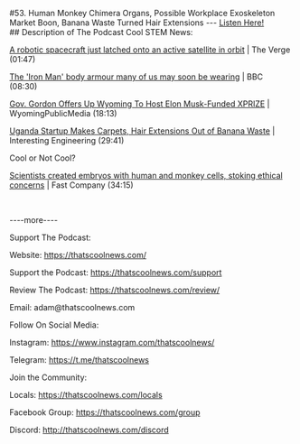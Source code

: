 #53. Human Monkey Chimera Organs, Possible Workplace Exoskeleton Market Boon, Banana Waste Turned Hair Extensions
        ---
        [Listen Here!](https://thatscoolnews.podbean.com/e/53-human-monkey-chimera-organs-possible-workplace-exoskeleton-market-boon-banana-waste-turned-hair-extensions/) \
        ## Description of The Podcast
        Cool STEM News:
<p><a href='https://www.theverge.com/2021/4/12/22380581/northrop-grumman-mev-2-satellite-servicing-intelsat-mrv-docked?utm_source=tldrnewsletter'>A robotic spacecraft just latched onto an active satellite in orbit</a> | The Verge (01:47)</p>

<p><a href='https://www.bbc.com/news/business-56660644'>The 'Iron Man' body armour many of us may soon be wearing</a> | BBC (08:30) </p>

<p><a href='https://www.wyomingpublicmedia.org/post/gov-gordon-offers-wyoming-host-elon-musk-funded-xprize'>Gov. Gordon Offers Up Wyoming To Host Elon Musk-Funded XPRIZE</a> | WyomingPublicMedia (18:13)</p>

<p><a href='https://interestingengineering.com/uganda-startup-makes-carpets-hair-extensions-out-of-banana-waste'>Uganda Startup Makes Carpets, Hair Extensions Out of Banana Waste</a> | Interesting Engineering (29:41)</p>

Cool or Not Cool?
<p><a href='https://www.fastcompany.com/90626256/human-and-monkey-embryos-ethical-concerns?partner=rss&utm_source=feedly&utm_medium=feed&utm_campaign=rss+fastcompany&utm_content=rss'>Scientists created embryos with human and monkey cells, stoking ethical concerns</a> | Fast Company (34:15)</p>

<p> </p>

<p>----more----</p>

Support The Podcast:
<p style="text-align:left;">Website: <a href='https://thatscoolnews.com/'>https://thatscoolnews.com/</a></p>

<p style="text-align:left;">Support the Podcast: <a href='https://thatscoolnews.com/support'>https://thatscoolnews.com/support</a></p>

<p style="text-align:left;">Review The Podcast: <a href='https://thatscoolnews.com/review/'>https://thatscoolnews.com/review/</a></p>

<p style="text-align:left;">Email: adam@thatscoolnews.com</p>

Follow On Social Media:
<p>Instagram: <a href='https://www.instagram.com/thatscoolnews/'>https://www.instagram.com/thatscoolnews/ </a></p>

<p>Telegram: <a href='https://t.me/thatscoolnews'>https://t.me/thatscoolnews</a> </p>

Join the Community:
<p style="text-align:left;">Locals: <a href='https://thatscoolnews.com/locals'>https://thatscoolnews.com/locals</a></p>

<p style="text-align:left;">Facebook Group: <a href='https://thatscoolnews.com/group'>https://thatscoolnews.com/group </a></p>

<p style="text-align:left;">Discord: <a href='http://thatscoolnews.com/discord'>http://thatscoolnews.com/discord</a></p>

<p> </p>
